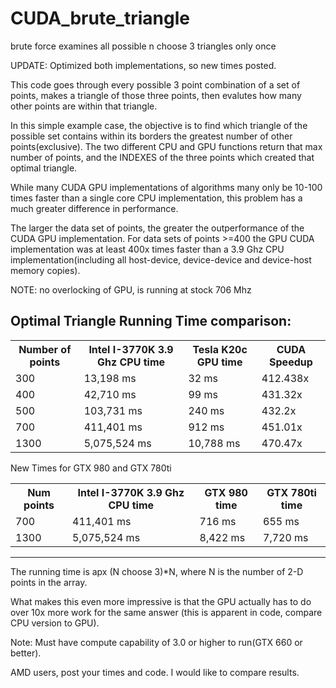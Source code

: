 CUDA_brute_triangle
===================

brute force examines all possible n choose 3 triangles only once

UPDATE: Optimized both implementations, so new times posted.

This code goes through every possible 3 point combination of a set of points, makes a triangle of those three points, then evalutes how many other points are within that triangle. 

In this simple example case, the objective is to find which triangle of the possible set contains within its borders the greatest number of other points(exclusive). The two different CPU and GPU functions return that max number of points, and the INDEXES of the three points which created that optimal triangle.

While many CUDA GPU implementations of algorithms many only be 10-100 times faster than a single core CPU implementation, this problem has a much greater difference in performance.

The larger the data set of points, the greater the outperformance of the CUDA GPU implementation. For data sets of points >=400 the GPU CUDA implementation was at least 400x times faster than a 3.9 Ghz CPU implementation(including all host-device, device-device and device-host memory copies). 

NOTE: no overlocking of GPU, is running at stock 706 Mhz

Optimal Triangle Running Time comparison:
---
<table>
<tr>
    <th>Number of points</th><th>Intel I-3770K 3.9 Ghz CPU time </th><th>Tesla K20c GPU time </th><th> CUDA Speedup</th>
</tr>
    <tr>
    <td> 300</td><td> 13,198 ms </td><td> 32 ms </td><td> 412.438x</td>
  </tr
  <tr>
    <td> 400</td><td> 42,710 ms </td><td> 99 ms </td><td> 431.32x </td>
</tr>
<tr>
    <td> 500</td><td> 103,731 ms</td><td> 240 ms </td><td> 432.2x </td>
</tr>
<tr>
    <td> 700</td><td> 411,401 ms</td><td> 912 ms </td><td> 451.01x </td>
</tr>
<tr>
    <td> 1300</td><td> 5,075,524 ms</td><td> 10,788 ms </td><td> 470.47x </td>
</tr>
</table>


New Times for GTX 980 and GTX 780ti

<table>
<tr>
    <th>Num points</th><th>Intel I-3770K 3.9 Ghz CPU time </th><th>GTX 980 time </th><th>GTX 780ti time </th>
</tr>
    
<tr>
    <td> 700</td><td> 411,401 ms</td><td> 716 ms </td><td> 655 ms </td>
</tr>
<tr>
    <td> 1300</td><td> 5,075,524 ms</td><td> 8,422 ms </td><td> 7,720 ms </td>
</tr>
</table>

___

The running time is apx (N choose 3)*N, where N is the number of 2-D points in the array. 

What makes this even more impressive is that the GPU actually has to do over 10x more work for the same answer (this is apparent in code, compare CPU version to GPU).

Note: Must have compute capability of 3.0 or higher to run(GTX 660 or better).

AMD users, post your times and code. I would like to compare results.

<script>
  (function(i,s,o,g,r,a,m){i['GoogleAnalyticsObject']=r;i[r]=i[r]||function(){
  (i[r].q=i[r].q||[]).push(arguments)},i[r].l=1*new Date();a=s.createElement(o),
  m=s.getElementsByTagName(o)[0];a.async=1;a.src=g;m.parentNode.insertBefore(a,m)
  })(window,document,'script','//www.google-analytics.com/analytics.js','ga');

  ga('create', 'UA-60172288-1', 'auto');
  ga('send', 'pageview');

</script>



